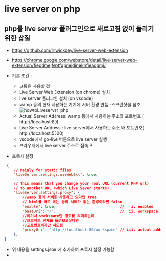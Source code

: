 # live server on php

## php를 live server 플러그인으로 새로고침 없이 돌리기 위한 삽질

- https://github.com/ritwickdey/live-server-web-extension

- https://chrome.google.com/webstore/detail/live-server-web-extension/fiegdmejfepffgpnejdinekhfieaogmj/


- 기본 조건 : 
  - 크롬을 사용할 것
  - Live Server Web Extension (on chrome) 설치
  - live server 플러그인 설치 (on vscode)
  - wamp 등의 현재 사용하는 기기에 서버 환경 만듬
  -스크린샷을 참조
  ![howtoLiveserver_php](https://github.com/ritwickdey/live-server-web-extension/blob/master/img/screenshots/direct-setup.png?raw=true)
  - Actual Server Address: wamp 등에서 사용하는 주소와 포트번호 ( http://localhost:80)
  - Live Server Address : live server에서 사용하는 주소 와 포트번호( http://localhost:5500)
  - vscode에서 go-live 버튼으로 live server 실행
  - 브라우저에서 live server 주소로 접속
P

- 프록시 설정
```json
 {
    // Mainly for static files
    "liveServer.settings.useWebExt": true,

    // This means that you change your real URL (current PHP url) 
    // to another URL (which Live Sever starts).
    "liveServer.settings.proxy": {
        //wamp 등의 서버를 사용하고 있다면 true 
        // html를 바로 여는 등의 서버가 없는 환경이라면 false
        "enable": true,                             //   i. enabled
        "baseUri": "/",                             //  ii. workspace
        //여기서 workspace란 경로를 의미하는데
        //프로젝트 전체를 돌려보고싶다면
        //포트번호까지만 써도됨
        "proxyUri": "http://localhost:80/workspace" // iii. actual address
    },
}
```

  - 위 내용을 settings.json 에 추가하여 프록시 설정 가능함
  - 